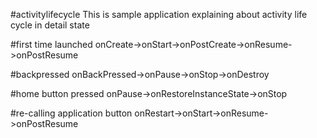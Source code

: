 #activitylifecycle
This is sample application explaining about activity life cycle in detail state

#first time launched
onCreate->onStart->onPostCreate->onResume->onPostResume

#backpressed
onBackPressed->onPause->onStop->onDestroy

#home button pressed
onPause->onRestoreInstanceState->onStop

#re-calling application button
onRestart->onStart->onResume->onPostResume

